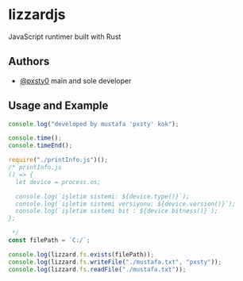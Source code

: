 
# lizzardjs
JavaScript runtimer built with Rust



## Authors

- [@pxsty0](https://www.github.com/pxsty0) main and sole developer

  
## Usage and Example

```javascript
console.log("developed by mustafa 'pxsty' kok");

console.time();
console.timeEnd();

require("./printInfo.js")();
/* printInfo.js
() => {
  let device = process.os;

  console.log(`işletim sistemi: ${device.type()}`);
  console.log(`işletim sistemi versiyonu: ${device.version()}`);
  console.log(`işletim sistemi bit : ${device.bitness()}`);
};

 */
const filePath = `C:/`;

console.log(lizzard.fs.exists(filePath));
console.log(lizzard.fs.writeFile("./mustafa.txt", "pxsty"));
console.log(lizzard.fs.readFile("./mustafa.txt"));


```

  
